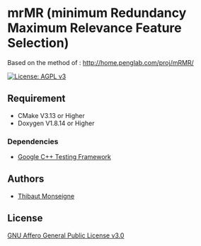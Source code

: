 
# mrMR (minimum Redundancy Maximum Relevance Feature Selection)

Based on the method of : http://home.penglab.com/proj/mRMR/

[![License: AGPL v3](https://img.shields.io/badge/License-AGPL%20v3-blue.svg)](https://www.gnu.org/licenses/agpl-3.0)

## Requirement

- CMake V3.13 or Higher
- Doxygen V1.8.14 or Higher

### Dependencies

- [Google C++ Testing Framework](https://github.com/abseil/googletest)

## Authors

- [Thibaut Monseigne](https://tmonseigne.github.io/)

## License

[GNU Affero General Public License v3.0](https://github.com/tmonseigne/Synesthesia/blob/master/LICENSE)